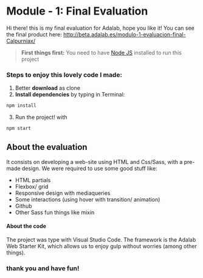 # Module - 1: Final Evaluation

Hi there! this is my final evaluation for Adalab, hope you like it!
You can see the final product here: http://beta.adalab.es/modulo-1-evaluacion-final-Calpurniax/

> **First things first:** You need to have [Node JS](https://nodejs.org/) installed to run this project

### Steps to enjoy this lovely code I made:

1. Better **download** as clone
2. **Install dependencies** by typing in Terminal:

```bash
npm install
```

3. Run the project! with

```bash
npm start
```

## About the evaluation

It consists on developing a web-site using HTML and Css/Sass, with a pre-made design. We were required to use some good stuff like:

- HTML partials
- Flexbox/ grid
- Responsive design with mediaqueries
- Some interactions (using hover with transition/ animation)
- Github
- Other Sass fun things like mixin

#### About the code

The project was type with Visual Studio Code.
The framework is the Adalab Web Starter Kit, which allows us to enjoy gulp without worries (among other things).

### thank you and have fun!
